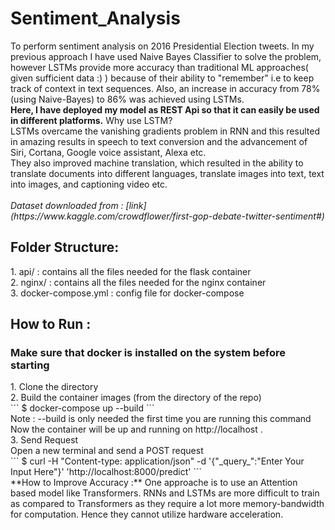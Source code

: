<h1> Sentiment_Analysis </h1>
To perform sentiment analysis on 2016 Presidential Election tweets.
In my previous approach I have used Naive Bayes Classifier to solve the problem, however LSTMs provide more accuracy than traditional ML approaches( given sufficient data :) ) because of their ability to "remember" i.e to keep track of context in text sequences. Also, an increase in accuracy from 78%(using Naive-Bayes) to 86% was achieved using LSTMs.</br>
<b>Here, I have deployed my model as REST Api so that it can easily be used in different platforms.</b>
Why use LSTM?</br>
LSTMs overcame the vanishing gradients problem in RNN and this resulted in amazing results in speech to text conversion and the advancement of Siri, Cortana, Google voice assistant, Alexa etc.</br> 
They also improved machine translation, which resulted in the ability to translate documents into different languages, translate images into text, text into images, and captioning video etc.</br></br>
<i>Dataset downloaded from : [link](https://www.kaggle.com/crowdflower/first-gop-debate-twitter-sentiment#)</i>

<h2> Folder Structure:  </h2>
1. api/ : contains all the files needed for the flask container </br>
2. nginx/ : contains all the files needed for the nginx container </br>
3. docker-compose.yml : config file for docker-compose </br>

<h2> How to Run : </h2>
<h3> Make sure that docker is installed on the system before starting </h3>
1. Clone the directory</br>
2. Build the container images (from the directory of the repo)</br>
```
$ docker-compose up --build
```
</br>
Note : --build is only needed the first time you are running this command</br>
Now the container will be up and running on http://localhost . </br>
3. Send Request </br>
Open a new terminal and send a POST request </br>
```
$ curl -H "Content-type: application/json" -d '{"_query_":"Enter Your Input Here"}' 'http://localhost:8000/predict'
```
</br>
**How to Improve Accuracy :**
One approache is to use an Attention based model like Transformers. RNNs and LSTMs are more difficult to train as compared to Transformers
as they require a lot more memory-bandwidth for computation. Hence they cannot utilize hardware acceleration.

